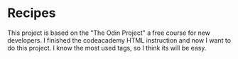 # Recipes
This project is based on the "The Odin Project" a free course for new developers. I finished the codeacademy HTML instruction and now I want to do this project. I know the most used tags, so I think its will be easy.